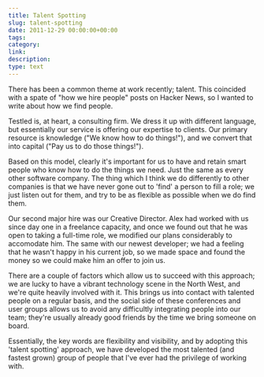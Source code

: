 ```yaml
---
title: Talent Spotting
slug: talent-spotting
date: 2011-12-29 00:00:00+00:00
tags:
category:
link:
description:
type: text
---
```


There has been a common theme at work recently; talent. This coincided with a spate of "how we hire people" posts on Hacker News, so I wanted to write about how we find people.

Testled is, at heart, a consulting firm. We dress it up with different language, but essentially our service is offering our expertise to clients. Our primary resource is knowledge ("We know how to do things!"), and we convert that into capital ("Pay us to do those things!").

Based on this model, clearly it's important for us to have and retain smart people who know how to do the things we need. Just the same as every other software company. The thing which I think we do differently to other companies is that we have never gone out to 'find' a person to fill a role; we just listen out for them, and try to be as flexible as possible when we do find them.

Our second major hire was our Creative Director. Alex had worked with us since day one in a freelance capacity, and once we found out that he was open to taking a full-time role, we modified our plans considerably to accomodate him. The same with our newest developer; we had a feeling that he wasn't happy in his current job, so we made space and found the money so we could make him an offer to join us. 

There are a couple of factors which allow us to succeed with this approach; we are lucky to have a vibrant technology scene in the North West, and we're quite heavily involved with it. This brings us into contact with talented people on a regular basis, and the social side of these conferences and user groups allows us to avoid any difficultly integrating people into our team; they're usually already good friends by the time we bring someone on board.

Essentially, the key words are flexibility and visibility, and by adopting this 'talent spotting' approach, we have developed the most talented (and fastest grown) group of people that I've ever had the privilege of working with.
            
            